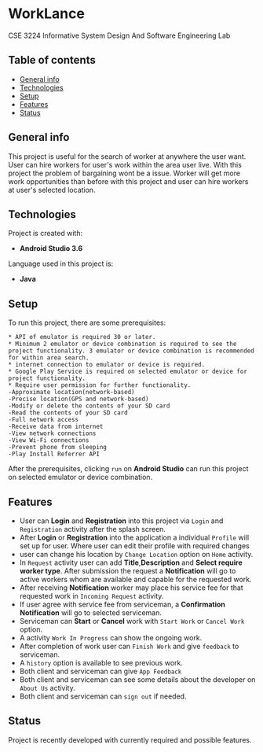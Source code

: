 # WorkLance
CSE 3224 Informative System Design And Software Engineering Lab 
## Table of contents
* [General info](#general-info)
* [Technologies](#technologies)
* [Setup](#setup)
* [Features](#features)
* [Status](#status)

## General info 
This project is useful for the search of worker at anywhere the user want. User can hire workers for user's work within the area user live. With this project the problem of bargaining wont be a issue. Worker will get more work opportunities than before with this project and user can hire workers at user's selected location.  
	
## Technologies
Project is created with:
* **Android Studio 3.6**

Language used in this project is:
* **Java**
	
## Setup
To run this project, there are some prerequisites:
```
* API of emulator is required 30 or later.
* Minimum 2 emulator or device combination is required to see the project functionality. 3 emulator or device combination is recommended for within area search.
* internet connection to emulator or device is required. 
* Google Play Service is required on selected emulator or device for project functionality.
* Require user permission for further functionality.
-Approximate location(network-based)
-Precise location(GPS and network-based)
-Modify or delete the contents of your SD card
-Read the contents of your SD card
-Full network access
-Receive data from internet
-View network connections
-View Wi-Fi connections
-Prevent phone from sleeping
-Play Install Referrer API
```
After the prerequisites, clicking `run` on **Android Studio** can run this project on selected emulator or device combination.

## Features
* User can **Login** and **Registration** into this project via `Login` and `Registration` activity after the splash screen.
* After **Login** or **Registration** into the application a individual `Profile` will set up for user. Where user can edit their profile with required changes
* user can change his location by `Change Location` option on `Home` activity.
* In `Request` activity user can add **Title**,**Description** and **Select require worker type**. After submission the request a **Notification** will go to active workers whom are available and capable for the requested work.
* After receiving **Notification** worker may place his service fee for that requested work in `Incoming Request` activity. 
* If user agree with service fee from serviceman, a **Confirmation Notification** will go to selected serviceman.
* Serviceman can **Start** or **Cancel** work with `Start Work` or `Cancel Work` option.
* A activity `Work In Progress` can show the ongoing work.
* After completion of work user can `Finish Work` and give `feedback` to serviceman.
* A `history` option is available to see previous work.
* Both client and serviceman can give `App Feedback`
* Both client and serviceman can see some details about the developer on `About Us` activity.
* Both client and serviceman can `sign out` if needed.

## Status 
Project is recently developed with currently required and possible features.



